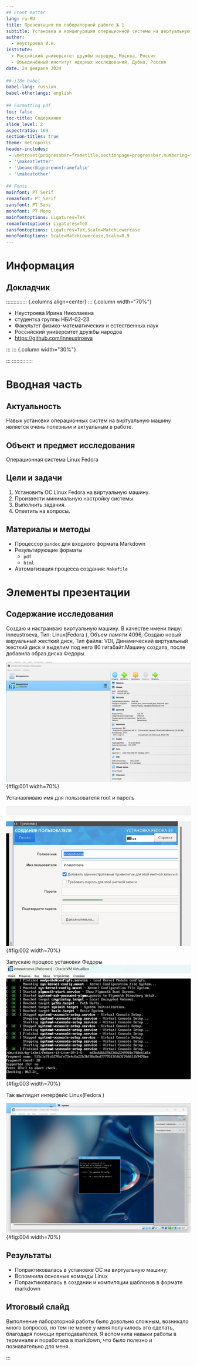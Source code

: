 ```yaml
---
## Front matter
lang: ru-RU
title: Презентация по лабораторной работе № 1
subtitle: Установка и конфигурация операционной системы на вертуальную машину
author:
  - Неустроева И.Н.
institute:
  - Российский университет дружбы народов, Москва, Россия
  - Объединённый институт ядерных исследований, Дубна, Россия
date: 24 февраля 2024

## i18n babel
babel-lang: russian
babel-otherlangs: english

## Formatting pdf
toc: false
toc-title: Содержание
slide_level: 2
aspectratio: 169
section-titles: true
theme: metropolis
header-includes:
 - \metroset{progressbar=frametitle,sectionpage=progressbar,numbering=fraction}
 - '\makeatletter'
 - '\beamer@ignorenonframefalse'
 - '\makeatother'

## Fonts
mainfont: PT Serif
romanfont: PT Serif
sansfont: PT Sans
monofont: PT Mono
mainfontoptions: Ligatures=TeX
romanfontoptions: Ligatures=TeX
sansfontoptions: Ligatures=TeX,Scale=MatchLowercase
monofontoptions: Scale=MatchLowercase,Scale=0.9
---
```


# Информация

## Докладчик

:::::::::::::: {.columns align=center}
::: {.column width="70%"}

  * Неустроева Ирина Николаевна 
  * студентка группы НБИ-02-23
  * Факультет физико-математических и естественных наук
  * Российский университет дружбы народов
  * <https://github.com/inneustroeva>

:::
::: {.column width="30%"}


:::
::::::::::::::

# Вводная часть

## Актуальность

Навык установки операционных систем на виртуальную машину является очень полезным и актуальным в работе. 

## Объект и предмет исследования

Операционная система Linux Fedora

## Цели и задачи

1. Установить ОС Linux Fedora на виртуальную машину.
2. Произвести минимальную настройку системы.
3. Выполнить задания.
4. Ответить на вопросы.

## Материалы и методы

- Процессор `pandoc` для входного формата Markdown
- Результирующие форматы
	- `pdf`
	- `html`
- Автоматизация процесса создания: `Makefile`

# Элементы презентации

## Содержание исследования

Создаю и настраиваю виртуальную машину. В качестве имени пишу: inneustroeva, Тип: Linux(Fedora ), Объем памяти 4096, Создаю новый вируальный жесткий диск, Тип файла: VDI, Динамический виртуальный жесткий диск и выделим под него 80 гигабайт.Машину создала, после добавила образ диска Федоры.

![](image/15.jpg){#fig:001 width=70%}

Устанавливаю имя для пользователя root и пароль  

![](image/5.jpg){#fig:002 width=70%}

Запускаю процесс установки Федоры
![](image/16.jpg){#fig:003 width=70%}

Так выглядит интерфейс Linux(Fedora )

![](image/1.jpg){#fig:004 width=70%}

## Результаты

* Попрактиковалась в установке ОС на виртуальную машину;
* Вспомнила основные команды Linux 
* Попрактиковалась в создании и компиляции шаблонов в формате markdown

## Итоговый слайд

Выполнение лабораторной работы было довольно сложным, возникало много вопросов, но тем не менее у меня получилось это сделать, благодаря помощи преподавателей. Я вспомнила навыки работы в терминале и поработала в markdown, что было полезно и познавательно для меня.


:::

